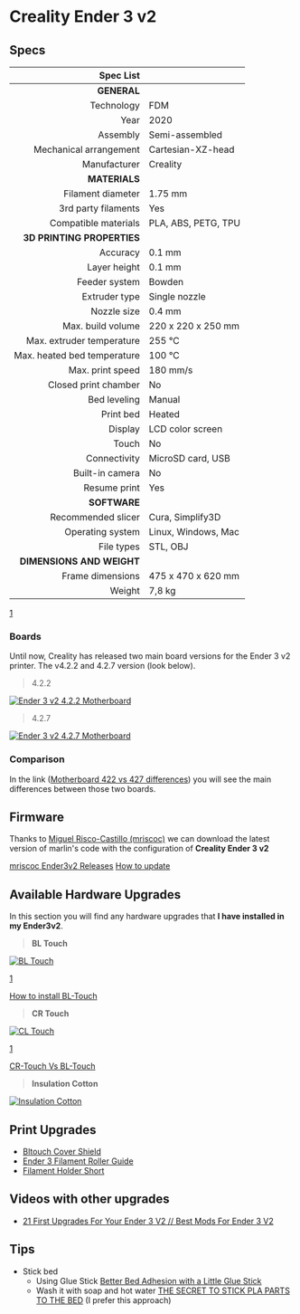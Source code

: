 # Creality Ender 3 v2

## Specs

|                   Spec List |                     |
| ---------------------------:|:------------------- |
|                 **GENERAL** |                     |
|                  Technology | FDM                 |
|                        Year | 2020                |
|                    Assembly | Semi-assembled      |
|      Mechanical arrangement | Cartesian-XZ-head   |
|                Manufacturer | Creality            |
|               **MATERIALS** |                     |
|           Filament diameter | 1.75 mm             |
|         3rd party filaments | Yes                 |
|        Compatible materials | PLA, ABS, PETG, TPU |
|  **3D PRINTING PROPERTIES** |                     |
|                    Accuracy | 0.1 mm              |
|                Layer height | 0.1 mm              |
|               Feeder system | Bowden              |
|               Extruder type | Single nozzle       |
|                 Nozzle size | 0.4 mm              |
|           Max. build volume | 220 x 220 x 250 mm  |
|   Max. extruder temperature | 255 °C              |
| Max. heated bed temperature | 100 °C              |
|            Max. print speed | 180 mm/s            |
|        Closed print chamber | No                  |
|                Bed leveling | Manual              |
|                   Print bed | Heated              |
|                     Display | LCD color screen    |
|                       Touch | No                  |
|                Connectivity | MicroSD card, USB   |
|             Built-in camera | No                  |
|                Resume print | Yes                 |
|                **SOFTWARE** |                     |
|          Recommended slicer | Cura, Simplify3D    |
|            Operating system | Linux, Windows, Mac |
|                  File types | STL, OBJ            |
|   **DIMENSIONS AND WEIGHT** |                     |
|            Frame dimensions | 475 x 470 x 620 mm  |
|                      Weight | 7,8 kg              |

[1](https://all3dp.com/1/creality-ender-3-v2-review-3d-printer-specs/)

### Boards

Until now, Creality has released two main board versions for the Ender 3 v2 printer. The v4.2.2 and 4.2.7 version (look below).

> 4.2.2

<a href="/assets/images/ender_3_v2/ender_3_v2_4.2.2_board.jpeg" target="_blank">
  <img src="/assets/images/ender_3_v2/ender_3_v2_4.2.2_board.jpeg" alt="Ender 3 v2 4.2.2 Motherboard" class="img-small-600"/>
</a>

> 4.2.7

<a href="/assets/images/ender_3_v2/ender_3_v2_4.2.7_board.jpeg" target="_blank">
  <img src="/assets/images/ender_3_v2/ender_3_v2_4.2.7_board.jpeg" alt="Ender 3 v2 4.2.7 Motherboard"  class="img-small-600"/>
</a>

### Comparison

In the link ([Motherboard 422 vs 427 differences](https://www.reddit.com/r/ender3/comments/imhr87/mainboard_422_vs_427_differences/))
you will see the main differences between those two boards.

## Firmware

Thanks to [Miguel Risco-Castillo (mriscoc)](https://github.com/mriscoc/Marlin_Ender3v2) we can download the latest version of marlin's code with the configuration of **Creality Ender 3 v2**

[mriscoc Ender3v2 Releases](https://github.com/mriscoc/Marlin_Ender3v2/releases)
[How to update](https://github.com/mriscoc/Marlin_Ender3v2/wiki/How-to-install-the-firmware)

## Available Hardware Upgrades

In this section you will find any hardware upgrades that **I have installed in my Ender3v2**.

> **BL Touch**

<a href="/assets/images/ender_3_v2/bl_touch.jpg" target="_blank">
  <img src="/assets/images/ender_3_v2/bl_touch.jpg" alt="BL Touch" class="img-small-400"/>
</a>

[1](https://www.creality3dofficial.com/products/creality-bl-touch "BL Touch from Creality eshop")

[How to install BL-Touch](https://www.youtube.com/watch?v=NDe6QXreBNs)

> **CR Touch**

<a href="/assets/images/ender_3_v2/cr_touch.jpg" target="_blank">
  <img src="/assets/images/ender_3_v2/cr_touch.jpg" alt="CL Touch" class="img-small-400"/>
</a>

[1](https://www.creality3dofficial.com/products/creality-cr-touch "CR Touch from Creality eshop")

[CR-Touch Vs BL-Touch](https://www.youtube.com/watch?v=CCyTEttj8sk)

> **Insulation Cotton**

<a href="/assets/images/ender_3_v2/insulation_cotton.jpg" target="_blank">
  <img src="/assets/images/ender_3_v2/insulation_cotton.jpg" alt="Insulation Cotton" class="img-small-400"/>
</a>

## Print Upgrades

- [Bltouch Cover Shield](https://www.thingiverse.com/thing:4775291)
- [Ender 3 Filament Roller Guide](https://www.thingiverse.com/thing:3052488)
- [Filament Holder Short](https://www.thingiverse.com/thing:4709977)

## Videos with other upgrades

- [21 First Upgrades For Your Ender 3 V2 // Best Mods For Ender 3 V2](https://www.youtube.com/watch?v=JarbS8-R7i4)

## Tips

- Stick bed
  - Using Glue Stick [Better Bed Adhesion with a Little Glue Stick](https://www.youtube.com/watch?v=02c_8HzOR2A)
  - Wash it with soap and hot water [THE SECRET TO STICK PLA PARTS TO THE BED](https://youtu.be/Kj4Xz3DwGSQ) (I prefer this approach)
